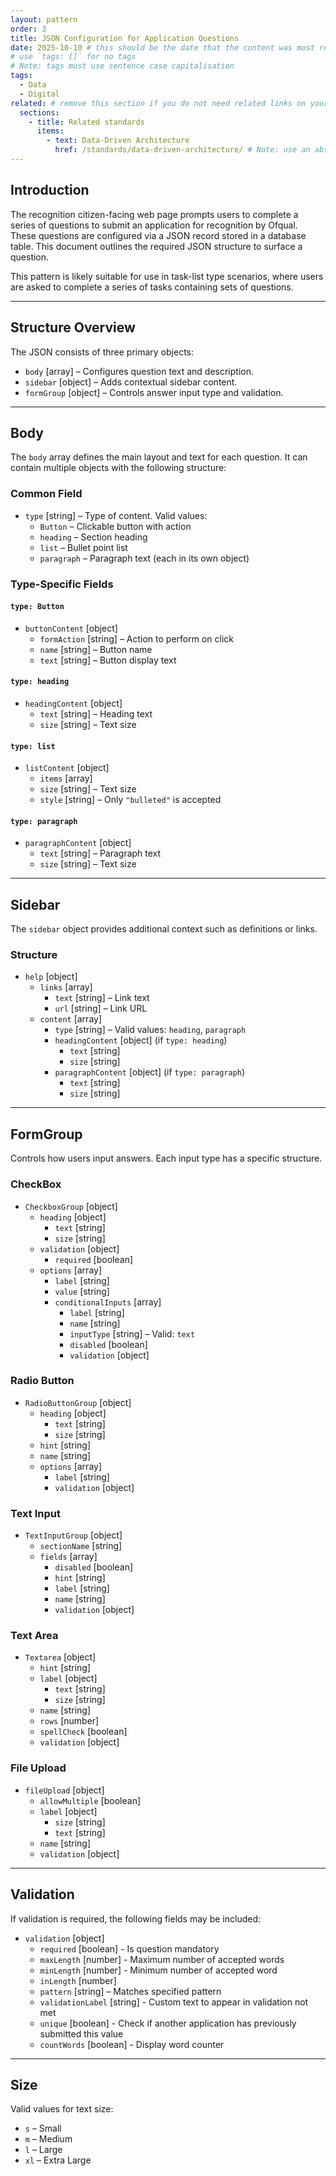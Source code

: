 ```yaml
---
layout: pattern
order: 3
title: JSON Configuration for Application Questions
date: 2025-10-10 # this should be the date that the content was most recently amended or formally reviewed
# use `tags: []` for no tags 
# Note: tags must use sentence case capitalisation
tags:
  - Data
  - Digital
related: # remove this section if you do not need related links on your page
  sections:
    - title: Related standards
      items:
        - text: Data-Driven Architecture
          href: /standards/data-driven-architecture/ # Note: use an absolute link from the site home page
---
```


## Introduction

The recognition citizen-facing web page prompts users to complete a series of questions to submit an application for recognition by Ofqual. These questions are configured via a JSON record stored in a database table. This document outlines the required JSON structure to surface a question.

This pattern is likely suitable for use in task-list type scenarios, where users are asked to complete a series of tasks containing sets of questions.

---

## Structure Overview
The JSON consists of three primary objects:

- `body` [array] – Configures question text and description.
- `sidebar` [object] – Adds contextual sidebar content.
- `formGroup` [object] – Controls answer input type and validation.

---

## Body
The `body` array defines the main layout and text for each question. It can contain multiple objects with the following structure:

### Common Field
- `type` [string] – Type of content. Valid values:
  - `Button` – Clickable button with action
  - `heading` – Section heading
  - `list` – Bullet point list
  - `paragraph` – Paragraph text (each in its own object)

### Type-Specific Fields

#### `type: Button`
- `buttonContent` [object]
  - `formAction` [string] – Action to perform on click
  - `name` [string] – Button name
  - `text` [string] – Button display text

#### `type: heading`
- `headingContent` [object]
  - `text` [string] – Heading text
  - `size` [string] – Text size

#### `type: list`
- `listContent` [object]
  - `items` [array]
  - `size` [string] – Text size
  - `style` [string] – Only `"bulleted"` is accepted

#### `type: paragraph`
- `paragraphContent` [object]
  - `text` [string] – Paragraph text
  - `size` [string] – Text size

---

## Sidebar
The `sidebar` object provides additional context such as definitions or links.

### Structure
- `help` [object]
  - `links` [array]
    - `text` [string] – Link text
    - `url` [string] – Link URL
  - `content` [array]
    - `type` [string] – Valid values: `heading`, `paragraph`
    - `headingContent` [object] (if `type: heading`)
      - `text` [string]
      - `size` [string]
    - `paragraphContent` [object] (if `type: paragraph`)
      - `text` [string]
      - `size` [string]

---

## FormGroup
Controls how users input answers. Each input type has a specific structure.

### CheckBox
- `CheckboxGroup` [object]
  - `heading` [object]
    - `text` [string]
    - `size` [string]
  - `validation` [object]
    - `required` [boolean]
  - `options` [array]
    - `label` [string]
    - `value` [string]
    - `conditionalInputs` [array]
      - `label` [string]
      - `name` [string]
      - `inputType` [string] – Valid: `text`
      - `disabled` [boolean]
      - `validation` [object]

### Radio Button
- `RadioButtonGroup` [object]
  - `heading` [object]
    - `text` [string]
    - `size` [string]
  - `hint` [string]
  - `name` [string]
  - `options` [array]
    - `label` [string]
    - `validation` [object]

### Text Input
- `TextInputGroup` [object]
  - `sectionName` [string]
  - `fields` [array]
    - `disabled` [boolean]
    - `hint` [string]
    - `label` [string]
    - `name` [string]
    - `validation` [object]

### Text Area
- `Textarea` [object]
  - `hint` [string]
  - `label` [object]
    - `text` [string]
    - `size` [string]
  - `name` [string]
  - `rows` [number]
  - `spellCheck` [boolean]
  - `validation` [object]

### File Upload
- `fileUpload` [object]
  - `allowMultiple` [boolean]
  - `label` [object]
    - `size` [string]
    - `text` [string]
  - `name` [string]
  - `validation` [object]

---

## Validation
If validation is required, the following fields may be included:

- `validation` [object]
  - `required` [boolean] - Is question mandatory
  - `maxLength` [number] - Maximum number of accepted words
  - `minLength` [number] - Minimum number of accepted word
  - `inLength` [number]
  - `pattern` [string] – Matches specified pattern
  - `validationLabel` [string] - Custom text to appear in validation not met
  - `unique` [boolean] - Check if another application has previously submitted this value
  - `countWords` [boolean] - Display word counter

---

## Size
Valid values for text size:

- `s` – Small
- `m` – Medium
- `l` – Large
- `xl` – Extra Large
